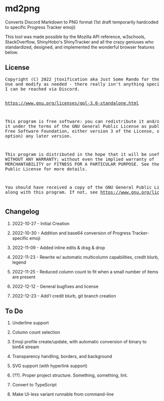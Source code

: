 <h1>md2png</h1>
<p>
  Converts Discord Markdown to PNG format (1st draft temporarily hardcoded to specific Progress Tracker emoji)
</p>
<p>
	This tool was made possible by the Mozilla API reference, w3schools, StackOverflow, ShinyHobo's ShinyTracker
	and all the crazy geniuses who standardized, designed, and implemented the wonderful browser features below.
</p>
<h2>License</h2>
<pre>
Copyright (C) 2022 jtoxification aka Just Some Rando for the r/StarCitizen news team and the Star Citizen Community.
Use and modify as needed - there really isn't anything special here; it just gets the job done.
I can be reached via Discord.

https://www.gnu.org/licenses/gpl-3.0-standalone.html

This program is free software: you can redistribute it and/or modify
it under the terms of the GNU General Public License as published by
the Free Software Foundation, either version 3 of the License, or
(at your option) any later version.

This program is distributed in the hope that it will be useful,
but WITHOUT ANY WARRANTY; without even the implied warranty of
MERCHANTABILITY or FITNESS FOR A PARTICULAR PURPOSE.  See the
GNU General Public License for more details.

You should have received a copy of the GNU General Public License
along with this program.  If not, see <https://www.gnu.org/licenses/>.</pre>
<h2>Changelog</h2>

1. 2022-10-27 - Initial Creation
 
2. 2022-10-30 - Addition and base64 conversion of Progress Tracker-specific emoji

3. 2022-11-09 - Added inline edits & drag & drop

4. 2022-11-23 - Rewrite w/ automatic multicolumn capabilities, credit blurb, legend

5. 2022-11-25 - Reduced column count to fit when a small number of items are present

6. 2022-12-12 - General bugfixes and license

7. 2022-12-23 - Add'l credit blurb, git branch creation

<h2>To Do</h2>

1. Underline support

2. Column count selection

3. Emoji profile create/update, with automatic conversion of binary to bin64 stream

4. Transparency handling, borders, and background

5. SVG support (with hyperlink support)

6. (??). Proper project structure. Something, something, lint.

7. Convert to TypeScript

8. Make UI-less variant runnable from command-line
